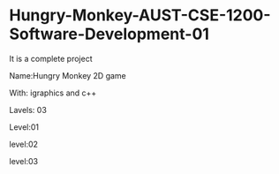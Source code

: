 # Hungry-Monkey-AUST-CSE-1200-Software-Development-01

It is a complete project

Name:Hungry Monkey 2D game

With: igraphics and c++

Lavels: 03

Level:01

level:02

level:03


